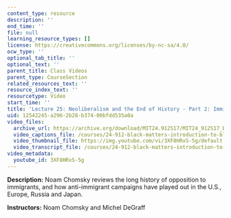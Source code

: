 ```yaml
---
content_type: resource
description: ''
end_time: ''
file: null
learning_resource_types: []
license: https://creativecommons.org/licenses/by-nc-sa/4.0/
ocw_type: ''
optional_tab_title: ''
optional_text: ''
parent_title: Class Videos
parent_type: CourseSection
related_resources_text: ''
resource_index_text: ''
resourcetype: Video
start_time: ''
title: 'Lecture 25: Neoliberalism and the End of History - Part 2: Immigration'
uid: 12542245-a296-2b28-b374-00bfdd535a0a
video_files:
  archive_url: https://archive.org/download/MIT24.912S17/MIT24_912S17_Black_Matters_Chomsky_Part_2_300k.mp4
  video_captions_file: /courses/24-912-black-matters-introduction-to-black-studies-spring-2017/77292a689ffa57259a5a9a16a0457914_3XF8HRxS-5g.vtt
  video_thumbnail_file: https://img.youtube.com/vi/3XF8HRxS-5g/default.jpg
  video_transcript_file: /courses/24-912-black-matters-introduction-to-black-studies-spring-2017/e1a29fa961258129560e631cfd51901f_3XF8HRxS-5g.pdf
video_metadata:
  youtube_id: 3XF8HRxS-5g
---
```


**Description:** Noam Chomsky reviews the long history of opposition to immigrants, and how anti-immigrant campaigns have played out in the U.S., Europe, Russia and Japan.

**Instructors:** Noam Chomsky and Michel DeGraff


